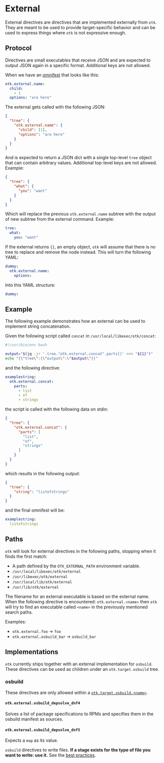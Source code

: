 # External

External directives are directives that are implemented externally from `otk`.
They are meant to be used to provide target-specific behavior and can be used
to express things where `otk` is not expressive enough.

## Protocol

Directives are small executables that receive JSON and are expected to output
JSON again in a specific format. Additional keys are not allowed.

When we have an [omnifest](./index.md) that looks like this:

```yaml
otk.external.name:
  child:
    - 1
  options: "are here"
```

The external gets called with the following JSON:

```json
{
  "tree": {
    "otk.external.name": {
      "child": [1],
      "options": "are here"
    }
  }
}
```

And is expected to return a JSON dict with a single top-level `tree` object that can contain arbitrary values. Additional top-level keys are not allowed. Example:

```json
{
  "tree": {
    "what": {
      "you": "want"
    }
  }
}
```

Which will replace the previous `otk.external.name` subtree with the output of new subtree from the external command. Example:

```yaml
tree:
  what:
    you: "want"
```

If the external returns `{}`, an empty object, `otk` will assume that there is
no tree to replace and remove the node instead. This will turn the following
YAML:

```yaml
dummy:
  otk.external.name:
    options:
```

Into this YAML structure:

```yaml
dummy:
```

## Example

The following example demonstrates how an external can be used to implement string
concatenation.

Given the following script called `concat` in `/usr/local/libexec/otk/concat`:

```bash
#!/usr/bin/env bash

output="$(jq -jr '.tree."otk.external.concat".parts[]' <<< "${1}")"
echo "{\"tree\":{\"output\":\"$output\"}}"
```

and the following directive:

```yaml
examplestring:
  otk.external.concat:
    parts:
      - list
      - of
      - strings
```

the script is called with the following data on stdin:

```json
{
  "tree": {
    "otk.external.concat": {
      "parts": [
        "list",
        "of",
        "strings"
      ]
    }
  }
}
```

which results in the following output:

```json
{
  "tree": {
    "string": "listofstrings"
  }
}
```

and the final omnifest will be:

```yaml
examplestring:
  listofstrings
```

## Paths

`otk` will look for external directives in the following paths, stopping when
it finds the first match:

- A path defined by the `OTK_EXTERNAL_PATH` environment variable.
- `/usr/local/libexec/otk/external`
- `/usr/libexec/otk/external`
- `/usr/local/lib/otk/external`
- `/usr/lib/otk/external`

The filename for an external executable is based on the external name. When the
following directive is encountered: `otk.external.<name>` then
`otk` will try to find an executable called `<name>` in the previously
mentioned search paths.

Examples:

- `otk.external.foo` -> `foo`
- `otk.external.osbuild_bar` -> `osbuild_bar`

## Implementations

`otk` currently ships together with an external implementation for `osbuild`.
These directives can be used as children under an `otk.target.osbuild` tree.

### osbuild

These directives are only allowed within a [`otk.target.osbuild.<name>`](./01-directive.md#otktargetconsumername).

#### `otk.external.osbuild_depsolve_dnf4`

Solves a list of package specifications to RPMs and specifies them in the
osbuild manifest as sources.

#### `otk.external.osbuild_depsolve_dnf5`

Expects a `map` as its value.

`osbuild` directives to write files. **If a stage exists for the type of file
you want to write: use it.** See the [best practices](../04-best-practices.md).
